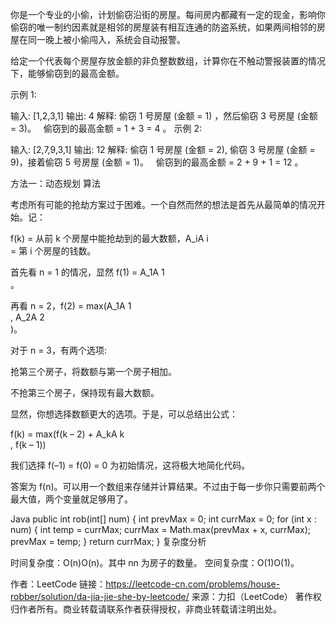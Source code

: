你是一个专业的小偷，计划偷窃沿街的房屋。每间房内都藏有一定的现金，影响你偷窃的唯一制约因素就是相邻的房屋装有相互连通的防盗系统，如果两间相邻的房屋在同一晚上被小偷闯入，系统会自动报警。

给定一个代表每个房屋存放金额的非负整数数组，计算你在不触动警报装置的情况下，能够偷窃到的最高金额。

示例 1:

输入: [1,2,3,1]
输出: 4
解释: 偷窃 1 号房屋 (金额 = 1) ，然后偷窃 3 号房屋 (金额 = 3)。
     偷窃到的最高金额 = 1 + 3 = 4 。
示例 2:

输入: [2,7,9,3,1]
输出: 12
解释: 偷窃 1 号房屋 (金额 = 2), 偷窃 3 号房屋 (金额 = 9)，接着偷窃 5 号房屋 (金额 = 1)。
     偷窃到的最高金额 = 2 + 9 + 1 = 12 。


方法一：动态规划
算法

考虑所有可能的抢劫方案过于困难。一个自然而然的想法是首先从最简单的情况开始。记：

f(k) = 从前 k 个房屋中能抢劫到的最大数额，A_iA 
i
​	
  = 第 i 个房屋的钱数。

首先看 n = 1 的情况，显然 f(1) = A_1A 
1
​	
 。

再看 n = 2，f(2) = max(A_1A 
1
​	
 , A_2A 
2
​	
 )。

对于 n = 3，有两个选项:

抢第三个房子，将数额与第一个房子相加。

不抢第三个房子，保持现有最大数额。

显然，你想选择数额更大的选项。于是，可以总结出公式：

f(k) = max(f(k – 2) + A_kA 
k
​	
 , f(k – 1))

我们选择 f(–1) = f(0) = 0 为初始情况，这将极大地简化代码。

答案为 f(n)。可以用一个数组来存储并计算结果。不过由于每一步你只需要前两个最大值，两个变量就足够用了。

Java
public int rob(int[] num) {
    int prevMax = 0;
    int currMax = 0;
    for (int x : num) {
        int temp = currMax;
        currMax = Math.max(prevMax + x, currMax);
        prevMax = temp;
    }
    return currMax;
}
复杂度分析

时间复杂度：O(n)O(n)。其中 nn 为房子的数量。
空间复杂度：O(1)O(1)。

作者：LeetCode
链接：https://leetcode-cn.com/problems/house-robber/solution/da-jia-jie-she-by-leetcode/
来源：力扣（LeetCode）
著作权归作者所有。商业转载请联系作者获得授权，非商业转载请注明出处。